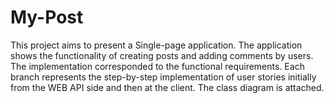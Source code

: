 # My-Post
This project aims to present a Single-page application.
The application shows the functionality of creating posts and adding comments by users.
The implementation corresponded to the functional requirements.
Each branch represents the step-by-step implementation of user stories initially from the WEB API side and then at the client.
The class diagram is attached.
